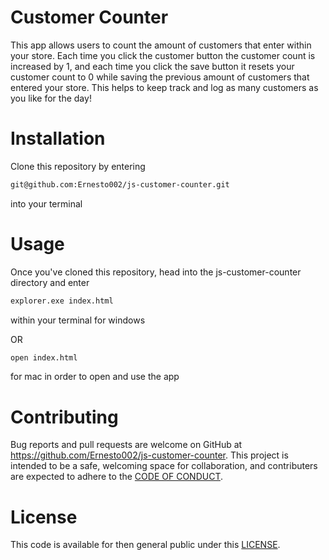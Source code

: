 # Customer Counter

This app allows users to count the amount of customers that enter within your store. Each time you click the customer button the customer count is increased by 1, and
each time you click the save button it resets your customer count to 0 while saving the previous amount of customers that entered your store. This helps to keep track
and log as many customers as you like for the day!

# Installation

Clone this repository by entering
```bash
git@github.com:Ernesto002/js-customer-counter.git
```
into your terminal

# Usage

Once you've cloned this repository, head into the js-customer-counter directory and enter
```bash
explorer.exe index.html
```
within your terminal for windows

OR

```bash
open index.html
```
for mac in order to open and use the app

# Contributing

Bug reports and pull requests are welcome on GitHub at https://github.com/Ernesto002/js-customer-counter. This project is intended to be a safe, welcoming space for collaboration, and contributers are expected to adhere to the [CODE OF CONDUCT](https://github.com/Ernesto002/js-customer-counter/blob/master/CODE_OF_CONDUCT.md).

# License

This code is available for then general public under this [LICENSE](https://github.com/Ernesto002/js-customer-counter/blob/master/LICENSE).